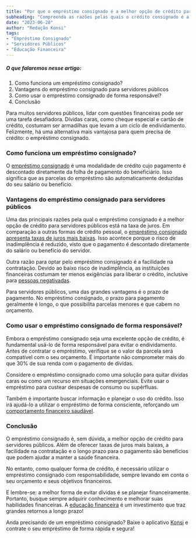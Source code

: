 ```yaml
---
title: "Por que o empréstimo consignado é a melhor opção de crédito para servidores públicos"
subheading: "Compreenda as razões pelas quais o crédito consignado é a opção mais vantajosa para sua vida financeira, bem como as melhores estratégias para utilizá-lo de maneira inteligente."
date: "2023-06-28"
author: "Redação Konsi"
tags:
- "Empréstimo Consignado"
- "Servidores Públicos"
- "Educação Financeira"
---
```


##### O que falaremos nesse artigo:
1. Como funciona um empréstimo consignado?
2. Vantagens do empréstimo consignado para servidores públicos
3. Como usar o empréstimo consignado de forma responsável?
4. Conclusão

Para muitos servidores públicos, lidar com questões financeiras pode ser uma tarefa desafiadora. Dívidas caras, como cheque especial e cartão de crédito, costumam ser armadilhas que levam a um ciclo de endividamento. Felizmente, há uma alternativa mais vantajosa para quem precisa de crédito: o empréstimo consignado. 

### Como funciona um empréstimo consignado?

O [empréstimo consignado](https://konsi.com.br/postagens/emprstimo-consignado-vs-emprstimo-pessoal-qual-escolher-como-servidor-pblico) é uma modalidade de crédito cujo pagamento é descontado diretamente da folha de pagamento do beneficiário. Isso significa que as parcelas do empréstimo são automaticamente deduzidas do seu salário ou benefício.

### Vantagens do empréstimo consignado para servidores públicos

Uma das principais razões pela qual o empréstimo consignado é a melhor opção de crédito para servidores públicos está na taxa de juros. Em comparação a outras formas de crédito pessoal, o [empréstimo consignado apresenta taxas de juros mais baixas](https://konsi.com.br/postagens/7-dicas-para-conseguir-a-menor-taxa-de-juros-no-consignado). Isso acontece porque o risco de inadimplência é reduzido, visto que o pagamento é descontado diretamente do salário ou benefício do servidor.

Outra razão para optar pelo empréstimo consignado é a facilidade na contratação. Devido ao baixo risco de inadimplência, as instituições financeiras costumam ter menos exigências para liberar o crédito, inclusive para [pessoas negativadas](https://konsi.com.br/postagens/app-de-emprestimo-para-negativado-qual-e-a-melhor-opcao).

Para servidores públicos, uma das grandes vantagens é o prazo de pagamento. No empréstimo consignado, o prazo para pagamento geralmente é longo, o que possibilita parcelas menores e que cabem no orçamento.

### Como usar o empréstimo consignado de forma responsável?

Embora o empréstimo consignado seja uma excelente opção de crédito, é fundamental usá-lo de forma responsável para evitar o endividamento. Antes de contratar o empréstimo, verifique se o valor da parcela será compatível com o seu orçamento. É importante não comprometer mais do que 30% de sua renda com o pagamento de dívidas.

Considere o empréstimo consignado como uma solução para quitar dívidas caras ou como um recurso em situações emergenciais. Evite usar o empréstimo para custear despesas de consumo ou supérfluas.

Também é importante buscar informação e planejar o uso do crédito. Isso irá ajudá-lo a utilizar o empréstimo de forma consciente, reforçando um [comportamento financeiro saudável](https://konsi.com.br/postagens/4-habitos-financeiros-saudaveis-servidor-publico).

### Conclusão

O empréstimo consignado é, sem dúvida, a melhor opção de crédito para servidores públicos. Além de oferecer taxas de juros mais baixas, a facilidade na contratação e o longo prazo para o pagamento são benefícios que podem ajudar a manter a saúde financeira.

No entanto, como qualquer forma de crédito, é necessário utilizar o empréstimo consignado com responsabilidade, sempre levando em conta o seu orçamento e seus objetivos financeiros.

E lembre-se: a melhor forma de evitar dívidas é se planejar financeiramente. Portanto, busque sempre adquirir conhecimento e melhorar suas habilidades financeiras. A [educação financeira](https://konsi.com.br/postagens/a-importncia-da-educao-financeira-para-servidores-pblicos-e-como-implement-la-em-sua-vida) é um investimento que traz grandes retornos a longo prazo!

Anda precisando de um empréstimo consignado? Baixe o aplicativo [Konsi](https://konsi.com.br/download-apk) e contrate o seu empréstimo de forma rápida e segura!